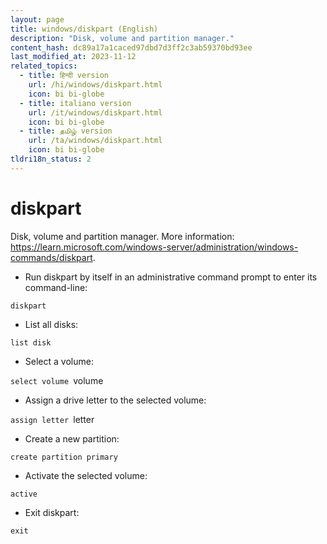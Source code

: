 ```yaml
---
layout: page
title: windows/diskpart (English)
description: "Disk, volume and partition manager."
content_hash: dc89a17a1caced97dbd7d3ff2c3ab59370bd93ee
last_modified_at: 2023-11-12
related_topics:
  - title: हिन्दी version
    url: /hi/windows/diskpart.html
    icon: bi bi-globe
  - title: italiano version
    url: /it/windows/diskpart.html
    icon: bi bi-globe
  - title: தமிழ் version
    url: /ta/windows/diskpart.html
    icon: bi bi-globe
tldri18n_status: 2
---
```

# diskpart

Disk, volume and partition manager.
More information: <https://learn.microsoft.com/windows-server/administration/windows-commands/diskpart>.

- Run diskpart by itself in an administrative command prompt to enter its command-line:

`diskpart`

- List all disks:

`list disk`

- Select a volume:

`select volume `<span class="tldr-var badge badge-pill bg-dark-lm bg-white-dm text-white-lm text-dark-dm font-weight-bold">volume</span>

- Assign a drive letter to the selected volume:

`assign letter `<span class="tldr-var badge badge-pill bg-dark-lm bg-white-dm text-white-lm text-dark-dm font-weight-bold">letter</span>

- Create a new partition:

`create partition primary`

- Activate the selected volume:

`active`

- Exit diskpart:

`exit`
